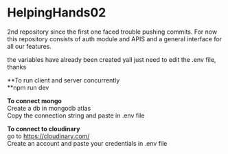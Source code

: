 # HelpingHands02
2nd repository since the first one faced trouble pushing commits. For now this repository consists of auth module and APIS and a general interface for all our features. <br />

the variables have already been created yall just need to edit the .env file, thanks

**To run client and server concurrently <br />
**npm run dev

**To connect mongo**  <br />
Create a db in mongodb atlas  <br />
Copy the connection string and paste in .env file <br />

**To connect to cloudinary** <br />
go to https://cloudinary.com/  <br />
Create an account and paste your credentials in .env file <br />
